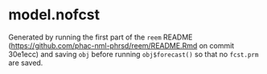 # model.nofcst

Generated by running the first part of the `reem` README (https://github.com/phac-nml-phrsd/reem/README.Rmd on commit 30e1ecc) and saving `obj` before running `obj$forecast()` so that no `fcst.prm` are saved.
